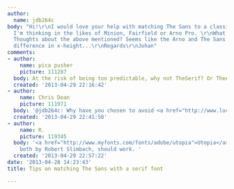 ```yaml
---
author:
  name: jdb264c
body: "Hi!\r\nI would love your help with matching The Sans to a classic serif typeface.
  I'm thinking in the likes of Minion, Fairfield or Arno Pro. \r\nWhat are you suggestions?
  Thoughts about the above mentioned? Seems like the Arno and The Sans has a huge
  difference in x-height...\r\nRegards\r\nJohan"
comments:
- author:
    name: pica pusher
    picture: 111287
  body: At the risk of being too predictable, why not TheSerif? Or TheAntiqua?
  created: '2013-04-29 22:16:42'
- author:
    name: Chris Dean
    picture: 111971
  body: '@jdb264c: Why have you chosen to avoid <a href="http://www.lucasfonts.com/fonts/theserif/">TheSerif</a>?'
  created: '2013-04-29 22:41:58'
- author:
    name: R.
    picture: 119345
  body: '<a href="http://www.myfonts.com/fonts/adobe/utopia">Utopia</a> and <a href="http://www.myfonts.com/fonts/adobe/kepler">Kepler</a>,
    both by Robert Slimbach, should work. '
  created: '2013-04-29 22:57:22'
date: '2013-04-28 14:23:43'
title: Tips on matching The Sans with a serif font

---
```


